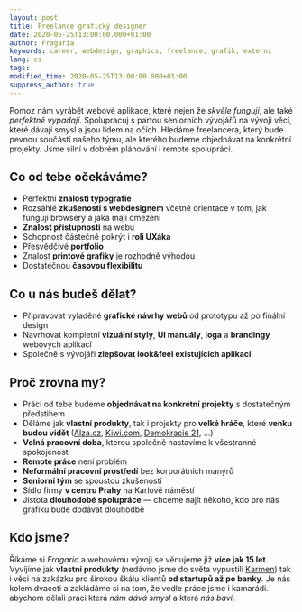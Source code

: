 ```yaml
---
layout: post
title: Freelance grafický designer
date: 2020-05-25T13:00:00.000+01:00
author: Fragaria
keywords: career, webdesign, graphics, freelance, grafik, externí
lang: cs
tags:
modified_time: 2020-05-25T13:00:00.000+01:00
suppress_author: true
---
```


Pomoz nám vyrábět webové aplikace, které nejen že *skvěle fungují*, ale také
*perfektně vypadají*. Spolupracuj s partou seniorních vývojářů na vývoji věcí,
které dávají smysl a jsou lidem na očích. Hledáme freelancera, který bude pevnou
součástí našeho týmu, ale kterého budeme objednávat na konkrétní projekty. Jsme
silní v dobrém plánování i remote spolupráci.

## Co od tebe očekáváme?

* Perfektní **znalosti typografie**
* Rozsáhlé **zkušenosti s webdesignem** včetně orientace v tom, jak fungují browsery
  a jaká mají omezení
* **Znalost přístupnosti** na webu
* Schopnost částečně pokrýt i **roli UXáka**
* Přesvědčivé **portfolio**
* Znalost **printové grafiky** je rozhodně výhodou
* Dostatečnou **časovou flexibilitu**


## Co u nás budeš dělat?

* Připravovat vyladěné **grafické návrhy webů** od prototypu až po finální design
* Navrhovat kompletní **vizuální styly**, **UI manuály**, **loga** a **brandingy** webových
  aplikací
* Společně s vývojáři **zlepšovat look&feel existujících aplikací**


## Proč zrovna my?

* Práci od tebe budeme **objednávat na konkrétní projekty** s dostatečným předstihem
* Děláme jak **vlastní produkty**, tak i projekty pro **velké hráče**, které **venku budou
  vidět** ([Alza.cz](https://www.alza.cz), [Kiwi.com](https://www.kiwi.com), [Demokracie 21](https://www.participace21.cz/), ...)
* **Volná pracovní doba**, kterou společně nastavíme k všestranné spokojenosti
* **Remote práce** není problém
* **Neformální pracovní prostředí** bez korporátních manýrů
* **Seniorní tým** se spoustou zkušeností
* Sídlo firmy **v centru Prahy** na Karlově náměstí
* Jistota **dlouhodobé spolupráce** — chceme najít někoho, kdo pro nás grafiku bude
  dodávat dlouhodbě

## Kdo jsme?

Říkáme si *Fragaria* a webovému vývoji se věnujeme již **více jak 15 let**. Vyvíjíme
jak **vlastní produkty** (nedávno jsme do světa vypustili [Karmen](https://karmen.tech)) tak i věci na
zakázku pro širokou škálu klientů **od startupů až po banky**. Je nás kolem dvaceti a
zakládáme si na tom, že vedle práce jsme i kamarádi. abychom dělali práci která
*nám dává smysl* a která *nás baví*.
